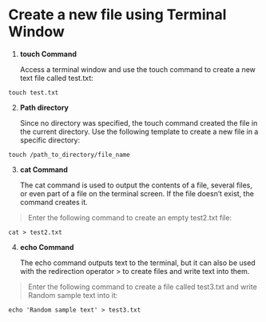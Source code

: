 # Create a new file using Terminal Window

1. **touch Command**

   Access a terminal window and use the touch command to create a new text file called test.txt:

```terminal
touch test.txt
```

2. **Path directory**

   Since no directory was specified, the touch command created the file in the current directory. Use the following template to create a new file in a specific directory:

```terminal
touch /path_to_directory/file_name
```

3. **cat Command**

   The cat command is used to output the contents of a file, several files, or even part of a file on the terminal screen. If the file doesn’t exist, the command creates it.

> Enter the following command to create an empty test2.txt file:

```terminal
cat > test2.txt
```

4. **echo Command**

   The echo command outputs text to the terminal, but it can also be used with the redirection operator > to create files and write text into them.

> Enter the following command to create a file called test3.txt and write Random sample text into it:

```terminal
echo 'Random sample text' > test3.txt
```
